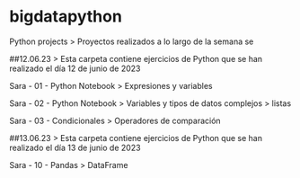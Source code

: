 # bigdatapython
Python projects > Proyectos realizados a lo largo de la semana se 

##12.06.23 > Esta carpeta contiene ejercicios de Python que se han realizado el día 12 de junio de 2023 

 Sara - 01 - Python Notebook > Expresiones y variables
 
 Sara - 02 - Python Notebook > Variables y tipos de datos complejos > listas
 
 Sara - 03 - Condicionales > Operadores de comparación
 
##13.06.23 > Esta carpeta contiene ejercicios de Python que se han realizado el día 13 de junio de 2023

 Sara - 10 - Pandas > DataFrame

